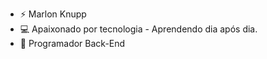 - ⚡ Marlon Knupp
- 💻 Apaixonado por tecnologia - Aprendendo dia após dia. 
- 🤖 Programador Back-End

<!---
marlonknupp/marlonknupp is a ✨ special ✨ repository because its `README.md` (this file) appears on your GitHub profile.
You can click the Preview link to take a look at your changes.
--->
